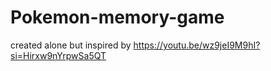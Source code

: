 # Pokemon-memory-game
created alone but inspired by https://youtu.be/wz9jeI9M9hI?si=Hirxw9nYrpwSa5QT

